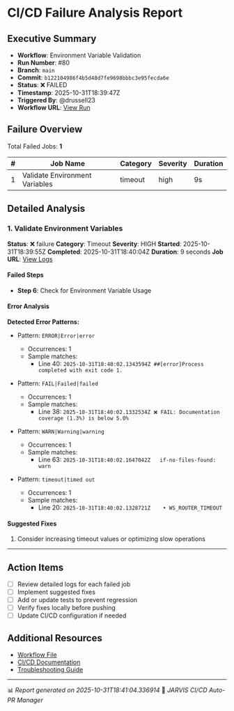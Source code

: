 # CI/CD Failure Analysis Report

## Executive Summary

- **Workflow**: Environment Variable Validation
- **Run Number**: #80
- **Branch**: `main`
- **Commit**: `b122104986f4b5d48d7fe9698bbbc3e95fecda6e`
- **Status**: ❌ FAILED
- **Timestamp**: 2025-10-31T18:39:47Z
- **Triggered By**: @drussell23
- **Workflow URL**: [View Run](https://github.com/drussell23/JARVIS-AI/actions/runs/18982019856)

## Failure Overview

Total Failed Jobs: **1**

| # | Job Name | Category | Severity | Duration |
|---|----------|----------|----------|----------|
| 1 | Validate Environment Variables | timeout | high | 9s |

## Detailed Analysis

### 1. Validate Environment Variables

**Status**: ❌ failure
**Category**: Timeout
**Severity**: HIGH
**Started**: 2025-10-31T18:39:55Z
**Completed**: 2025-10-31T18:40:04Z
**Duration**: 9 seconds
**Job URL**: [View Logs](https://github.com/drussell23/JARVIS-AI/actions/runs/18982019856/job/54216660313)

#### Failed Steps

- **Step 6**: Check for Environment Variable Usage

#### Error Analysis

**Detected Error Patterns:**

- Pattern: `ERROR|Error|error`
  - Occurrences: 1
  - Sample matches:
    - Line 40: `2025-10-31T18:40:02.1343594Z ##[error]Process completed with exit code 1.`

- Pattern: `FAIL|Failed|failed`
  - Occurrences: 1
  - Sample matches:
    - Line 38: `2025-10-31T18:40:02.1332534Z ❌ FAIL: Documentation coverage (1.3%) is below 5.0%`

- Pattern: `WARN|Warning|warning`
  - Occurrences: 1
  - Sample matches:
    - Line 63: `2025-10-31T18:40:02.1647042Z   if-no-files-found: warn`

- Pattern: `timeout|timed out`
  - Occurrences: 1
  - Sample matches:
    - Line 20: `2025-10-31T18:40:02.1328721Z    • WS_ROUTER_TIMEOUT`

#### Suggested Fixes

1. Consider increasing timeout values or optimizing slow operations

---

## Action Items

- [ ] Review detailed logs for each failed job
- [ ] Implement suggested fixes
- [ ] Add or update tests to prevent regression
- [ ] Verify fixes locally before pushing
- [ ] Update CI/CD configuration if needed

## Additional Resources

- [Workflow File](.github/workflows/)
- [CI/CD Documentation](../../docs/ci-cd/)
- [Troubleshooting Guide](../../docs/troubleshooting/)

---

📊 *Report generated on 2025-10-31T18:41:04.336914*
🤖 *JARVIS CI/CD Auto-PR Manager*

